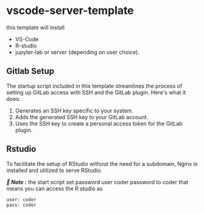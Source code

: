 # vscode-server-template
this template will install 
- VS-Code
- R-studio
- jupyter-lab or server (depending on user choice). 

## Gitlab Setup

The startup script included in this template streamlines the process of setting up GitLab access with SSH and the GitLab plugin. Here's what it does:

1. Generates an SSH key specific to your system.
2. Adds the generated SSH key to your GitLab account.
3. Uses the SSH key to create a personal access token for the GitLab plugin.

## Rstudio

To facilitate the setup of RStudio without the need for a subdomain, Nginx is installed and utilized to serve RStudio.
 
***📝 Note :*** the start script set password user coder password to coder that means you can access the R studio as 
```
user: coder
pass: coder
```
